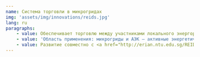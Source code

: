 ```yaml
---
name: Система торговли в микрогридах
img: 'assets/img/innovations/reids.jpg'
lang: ru
paragraphs:
    - value: Обеспечивает торговлю между участниками локального энергорынка без посредников на острове Семакау в Сингапуре
    - value: 'Область применения: микрогриды и АЭК — активные энергетические комплексы.'
    - value: Развитие совместно с <a href="http://erian.ntu.edu.sg/REIDS/Pages/Partners.aspx" target="_blank">Наньянским технологическим университетом,</a> <a href="https://mipt.ru/" target="_blank">МФТИ</a> и <a href="https://www.rtsoft.ru/" target="_blank">RT Soft.</a>
---
```

